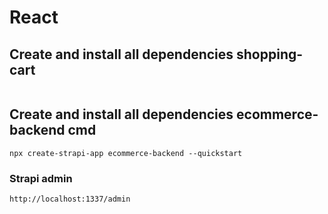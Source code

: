 # React

## Create and install all dependencies shopping-cart
```

```

## Create and install all dependencies ecommerce-backend cmd
```
npx create-strapi-app ecommerce-backend --quickstart
```
### Strapi admin
`http://localhost:1337/admin`